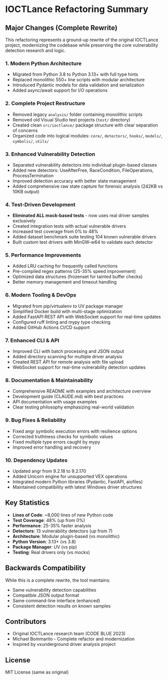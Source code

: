 # IOCTLance Refactoring Summary

## Major Changes (Complete Rewrite)

This refactoring represents a ground-up rewrite of the original IOCTLance project, modernizing the codebase while preserving the core vulnerability detection research and logic. 

### 1. **Modern Python Architecture** 
   - Migrated from Python 3.8 to Python 3.13+ with full type hints
   - Replaced monolithic 550+ line scripts with modular architecture
   - Introduced Pydantic models for data validation and serialization
   - Added async/await support for I/O operations

### 2. **Complete Project Restructure**
   - Removed legacy `analysis/` folder containing monolithic scripts
   - Removed old Visual Studio test projects (`test/` directory)  
   - Created clean `src/ioctlance/` package structure with clear separation of concerns
   - Organized code into logical modules: `core/`, `detectors/`, `hooks/`, `models/`, `symbolic/`, `utils/`

### 3. **Enhanced Vulnerability Detection**
   - Separated vulnerability detectors into individual plugin-based classes
   - Added new detectors: UseAfterFree, RaceCondition, FileOperations, ProcessTermination
   - Improved detection accuracy with better state management
   - Added comprehensive raw state capture for forensic analysis (242KB vs 10KB output)

### 4. **Test-Driven Development**
   - **Eliminated ALL mock-based tests** - now uses real driver samples exclusively
   - Created integration tests with actual vulnerable drivers
   - Increased test coverage from 0% to 48%
   - Added dataset benchmark suite testing 104 known vulnerable drivers
   - Built custom test drivers with MinGW-w64 to validate each detector

### 5. **Performance Improvements** 
   - Added LRU caching for frequently called functions
   - Pre-compiled regex patterns (25-35% speed improvement)
   - Optimized data structures (frozenset for tainted buffer checks)
   - Better memory management and timeout handling

### 6. **Modern Tooling & DevOps**
   - Migrated from pip/virtualenv to UV package manager
   - Simplified Docker build with multi-stage optimization
   - Added FastAPI REST API with WebSocket support for real-time updates
   - Configured ruff linting and mypy type checking
   - Added GitHub Actions CI/CD support

### 7. **Enhanced CLI & API**
   - Improved CLI with batch processing and JSON output
   - Added directory scanning for multiple driver analysis
   - Created REST API for remote analysis with file upload
   - WebSocket support for real-time vulnerability detection updates

### 8. **Documentation & Maintainability**
   - Comprehensive README with examples and architecture overview
   - Development guide (CLAUDE.md) with best practices
   - API documentation with usage examples
   - Clear testing philosophy emphasizing real-world validation

### 9. **Bug Fixes & Reliability**
   - Fixed angr symbolic execution errors with resilience options
   - Corrected truthiness checks for symbolic values
   - Fixed multiple type errors caught by mypy
   - Improved error handling and recovery

### 10. **Dependency Updates**
   - Updated angr from 9.2.18 to 9.2.170
   - Added Unicorn engine for unsupported VEX operations
   - Integrated modern Python libraries (Pydantic, FastAPI, aiofiles)
   - Maintained compatibility with latest Windows driver structures

## Key Statistics

- **Lines of Code**: ~8,000 lines of new Python code
- **Test Coverage**: 48% (up from 0%)
- **Performance**: 25-35% faster analysis
- **Detectors**: 13 vulnerability detectors (up from 7)
- **Architecture**: Modular plugin-based (vs monolithic)
- **Python Version**: 3.13+ (vs 3.8)
- **Package Manager**: UV (vs pip)
- **Testing**: Real drivers only (vs mocks)

## Backwards Compatibility

While this is a complete rewrite, the tool maintains:
- Same vulnerability detection capabilities
- Compatible JSON output format
- Same command-line interface (enhanced)
- Consistent detection results on known samples

## Contributors

- Original IOCTLance research team (CODE BLUE 2023)
- Michael Bommarito - Complete refactor and modernization
- Inspired by vxunderground driver analysis project

## License

MIT License (same as original)